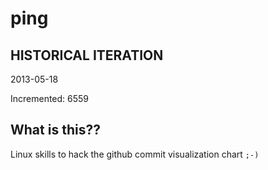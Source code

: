 # ping

## HISTORICAL ITERATION
2013-05-18

Incremented: 6559

## What is this?? 
Linux skills to hack the github commit visualization chart `;-)`
